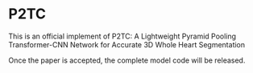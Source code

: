 # P2TC
This is an official implement of P2TC: A Lightweight Pyramid Pooling Transformer-CNN Network for Accurate 3D Whole Heart Segmentation

Once the paper is accepted, the complete model code will be released.
